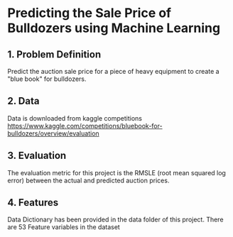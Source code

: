 # Predicting the Sale Price of Bulldozers using Machine Learning

## 1. Problem Definition
Predict the auction sale price for a piece of heavy equipment to create a "blue book" for bulldozers.

## 2. Data
Data is downloaded from kaggle competitions
https://www.kaggle.com/competitions/bluebook-for-bulldozers/overview/evaluation

## 3. Evaluation
The evaluation metric for this project is the RMSLE (root mean squared log error) between the actual and predicted auction prices.

## 4. Features
Data Dictionary has been provided in the data folder of this project.
There are 53 Feature variables in the dataset
